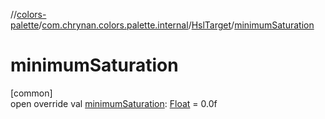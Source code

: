 //[colors-palette](../../../index.md)/[com.chrynan.colors.palette.internal](../index.md)/[HslTarget](index.md)/[minimumSaturation](minimum-saturation.md)

# minimumSaturation

[common]\
open override val [minimumSaturation](minimum-saturation.md): [Float](https://kotlinlang.org/api/latest/jvm/stdlib/kotlin/-float/index.html) = 0.0f
